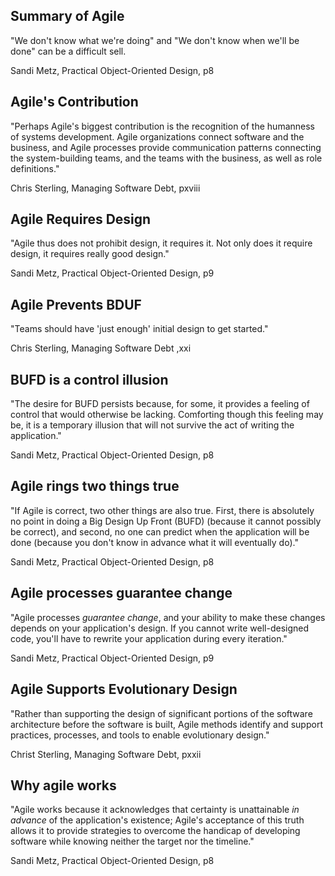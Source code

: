 ## Summary of Agile

"We don't know what we're doing" and "We don't know when we'll be done" can be a difficult sell.

Sandi Metz, Practical Object-Oriented Design, p8

## Agile's Contribution

"Perhaps Agile's biggest contribution is the recognition of the humanness of systems development. Agile organizations connect software and the business, and Agile processes provide communication patterns connecting the system-building teams, and the teams with the business, as well as role definitions."

Chris Sterling, Managing Software Debt, pxviii

## Agile Requires Design

"Agile thus does not prohibit design, it requires it. Not only does it require design, it requires really good design."

Sandi Metz, Practical Object-Oriented Design, p9

## Agile Prevents BDUF

"Teams should have 'just enough' initial design to get started."

Chris Sterling, Managing Software Debt ,xxi

## BUFD is a control illusion

"The desire for BUFD persists because, for some, it provides a feeling of control that would otherwise be lacking. Comforting though this feeling may be, it is a temporary illusion that will not survive the act of writing the application."

Sandi Metz, Practical Object-Oriented Design, p8

## Agile rings two things true

"If Agile is correct, two other things are also true. First, there is absolutely no point in doing a Big Design Up Front (BUFD) (because it cannot possibly be correct), and second, no one can predict when the application will be done (because you don't know in advance what it will eventually do)."

Sandi Metz, Practical Object-Oriented Design, p8

## Agile processes guarantee change

"Agile processes _guarantee change_, and your ability to make these changes depends on your application's design. If you cannot write well-designed code, you'll have to rewrite your application during every iteration."

Sandi Metz, Practical Object-Oriented Design, p9

## Agile Supports Evolutionary Design

"Rather than supporting the design of significant portions of the software architecture before the software is built, Agile methods identify and support practices, processes, and tools to enable evolutionary design."

Christ Sterling, Managing Software Debt, pxxii

## Why agile works

"Agile works because it acknowledges that certainty is unattainable _in advance_ of the application's existence; Agile's acceptance of this truth allows it to provide strategies to overcome the handicap of developing software while knowing neither the target nor the timeline."

Sandi Metz, Practical Object-Oriented Design, p8